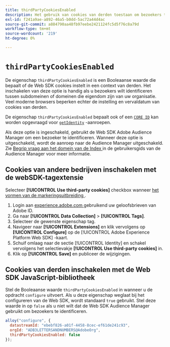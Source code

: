 ```yaml
---
title: thirdPartyCookiesEnabled
description: Het gebruik van cookies van derden toestaan om bezoekers te identificeren.
exl-id: f241a9ae-a892-46a5-b0dd-5ac72a44d4ac
source-git-commit: a884790aa48fb97eebe2421124fc5d5f76c8a79d
workflow-type: tm+mt
source-wordcount: '219'
ht-degree: 0%

---
```



# `thirdPartyCookiesEnabled`

De eigenschap `thirdPartyCookiesEnabled` is een Booleaanse waarde die bepaalt of de Web SDK cookies instelt in een context van derden. Het inschakelen van deze optie is handig als u bezoekers wilt identificeren tussen subdomeinen of domeinen die eigendom zijn van uw organisatie. Veel moderne browsers beperken echter de instelling en vervaldatum van cookies van derden.

De eigenschap `thirdPartyCookiesEnabled` bepaalt ook of een [`CORE ID`](../../identity/overview.md#tracking-coreid-web-sdk) kan worden opgevraagd voor [`getIdentity`](../getidentity.md) -aanroepen.

Als deze optie is ingeschakeld, gebruikt de Web SDK Adobe Audience Manager om een bezoeker te identificeren. Wanneer deze optie is uitgeschakeld, wordt de aanroep naar de Audience Manager uitgeschakeld. Zie [ Begrip vraag aan het domein van de Index ](https://experienceleague.adobe.com/docs/audience-manager/user-guide/reference/demdex-calls.html?lang=nl-NL) in de gebruikersgids van de Audience Manager voor meer informatie.

## Cookies van andere bedrijven inschakelen met de webSDK-tagextensie

Selecteer **[!UICONTROL Use third-party cookies]** checkbox wanneer [ het vormen van de markeringsuitbreiding ](/help/tags/extensions/client/web-sdk/web-sdk-extension-configuration.md).

1. Login aan [ experience.adobe.com ](https://experience.adobe.com) gebruikend uw geloofsbrieven van Adobe ID.
1. Ga naar **[!UICONTROL Data Collection]** > **[!UICONTROL Tags]**.
1. Selecteer de gewenste eigenschap tag.
1. Navigeer naar **[!UICONTROL Extensions]** en klik vervolgens op **[!UICONTROL Configure]** op de [!UICONTROL Adobe Experience Platform Web SDK] -kaart.
1. Schuif omlaag naar de sectie [!UICONTROL Identity] en schakel vervolgens het selectievakje **[!UICONTROL Use third-party cookies]** in.
1. Klik op **[!UICONTROL Save]** en publiceer de wijzigingen.

## Cookies van derden inschakelen met de Web SDK JavaScript-bibliotheek

Stel de Booleaanse waarde `thirdPartyCookiesEnabled` in wanneer u de opdracht `configure` uitvoert. Als u deze eigenschap weglaat bij het configureren van de Web SDK, wordt standaard `true` gebruikt. Stel deze waarde in op `false` als u niet wilt dat de Web SDK Audience Manager gebruikt om bezoekers te identificeren.

```js
alloy("configure", {
  datastreamId: "ebebf826-a01f-4458-8cec-ef61de241c93",
  orgId: "ADB3LETTERSANDNUMBERS@AdobeOrg",
  thirdPartyCookiesEnabled: false
});
```
